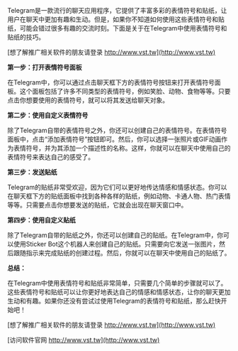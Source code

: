 Telegram是一款流行的聊天应用程序，它提供了丰富多彩的表情符号和贴纸，让用户在聊天中更加有趣和生动。但是，如果你不知道如何使用这些表情符号和贴纸，可能会错过很多有趣的交流时刻。下面是关于在Telegram中使用表情符号和贴纸的技巧。

[想了解推广相关软件的朋友请登录 http://www.vst.tw](http://www.vst.tw)

**第一步：打开表情符号面板**

在Telegram中，你可以通过点击聊天框下方的表情符号按钮来打开表情符号面板。这个面板包括了许多不同类型的表情符号，例如笑脸、动物、食物等等。只要点击你想要使用的表情符号，就可以将其发送给聊天对象。

**第二步：使用自定义表情符号**

除了Telegram自带的表情符号之外，你还可以创建自己的表情符号。在表情符号面板中，点击“添加表情符号”按钮即可。然后，你可以选择一张照片或GIF动画作为表情符号，并为其添加一个描述性的名称。这样，你就可以在聊天中使用自己的表情符号来表达自己的感受了。

**第三步：发送贴纸**

Telegram的贴纸非常受欢迎，因为它们可以更好地传达情感和情感状态。你可以在聊天框下方的贴纸面板中找到各种各样的贴纸，例如动物、卡通人物、热门表情等等。只需要点击你想要发送的贴纸，它就会出现在聊天窗口中。

**第四步：使用自定义贴纸**

除了Telegram自带的贴纸之外，你还可以创建自己的贴纸。在Telegram中，你可以使用Sticker Bot这个机器人来创建自己的贴纸。只需要向它发送一张图片，然后跟随指示来完成贴纸的创建过程。然后，你就可以在聊天中使用自己的贴纸了。

**总结：**

在Telegram中使用表情符号和贴纸非常简单，只需要几个简单的步骤就可以了。这些表情符号和贴纸可以让你更好地表达自己的情感和情感状态，让你的聊天更加生动和有趣。如果你还没有尝试过使用Telegram的表情符号和贴纸，那么赶快开始吧！

[想了解推广相关软件的朋友请登录 http://www.vst.tw](http://www.vst.tw)


[访问软件官网 http://www.vst.tw](http://www.vst.tw)
